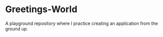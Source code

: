 # Greetings-World
A playground repository where I practice creating an application from the ground up.
